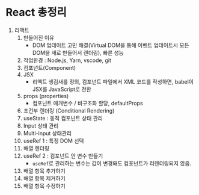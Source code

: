 # React 총정리

1. 리액트
   1. 만들어진 이유
      - DOM 업데이트 고민 해결(Virtual DOM을 통해 이벤트 업데이트시 모든 DOM을 새로 만들어서 렌더링), 빠른 성능
   2. 작업환경 : Node.js, Yarn, vscode, git
   3. 컴포넌트(Component)
   4. JSX
      - 리액트 생김새를 정의, 컴포넌트 파일에서 XML 코드를 작성하면, babel이 JSX를 JavaScript로 전환
   5. props (properties)
      - 컴포넌트 매개변수 / 비구조화 할당, defaultProps
   6. 조건부 렌더링 (Conditional Rendering)
   7. useState : 동적 컴포넌트 상태 관리
   8. Input 상태 관리
   9. Multi-input 상태관리
   10. useRef 1 : 특정 DOM 선택
   11. 배열 렌더링
   12. useRef 2 : 컴포넌트 안 변수 만들기
       - `useRef`로 관리하는 변수는 값이 변경돼도 컴포넌트가 리렌더링되지 않음.
   13. 배열 항목 추가하기
   14. 배열 항목 제거하기
   15. 배열 항목 수정하기

